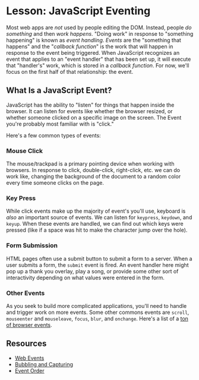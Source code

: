 # Lesson: JavaScript Eventing

Most web apps are _not_ used by people editing the DOM. Instead, people _do something_ and then _work happens_. "Doing work" in response to "something happening" is known as _event handling_. _Events_ are the "something that happens" and the "_callback function_" is the work that will happen in response to the event being triggered. When JavaScript recognizes an event that applies to an "event handler" that has been set up, it will execute that "handler's" work, which is stored in a _callback function_. For now, we'll focus on the first half of that relationship: the event.

## What Is a JavaScript Event?

JavaScript has the ability to "listen" for things that happen inside the browser. It can listen for events like whether the browser resized, or whether someone clicked on a specific image on the screen. The Event you're probably most familiar with is "click."

Here's a few common types of events:

### Mouse Click

The mouse/trackpad is a primary pointing device when working with browsers. In response to click, double-click, right-click, etc. we can do work like, changing the background of the document to a random color every time someone clicks on the page.

### Key Press

While click events make up the majority of event's you'll use, keyboard is _also_ an important source of events. We can listen for `keypress`, `keydown`, and `keyup`. When these events are handled, we can find out which keys were pressed (like if a space was hit to make the character jump over the hole).

### Form Submission

HTML pages often use a submit button to submit a form to a server. When a user submits a form, the `submit` event is fired. An event handler here might pop up a thank you overlay, play a song, or provide some other sort of interactivity depending on what values were entered in the form.

### Other Events

As you seek to build more complicated applications, you'll need to handle and trigger work on more events. Some other commons events are `scroll`, `mouseenter` and `mouseleave`, `focus`, `blur`, and `onchange`. Here's a list of a [ton of browser events](http://help.dottoro.com/larrqqck.php).

## Resources

- [Web Events](https://developer.mozilla.org/en-US/docs/Web/Events)
- [Bubbling and Capturing](http://stackoverflow.com/questions/4616694/what-is-event-bubbling-and-capturing)
- [Event Order](http://www.quirksmode.org/js/events_order.html)
